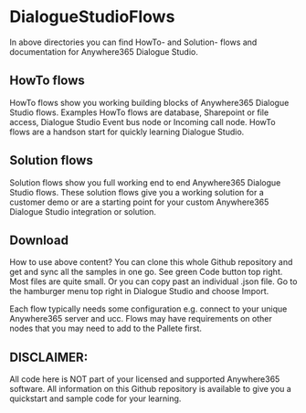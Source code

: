 # DialogueStudioFlows
In above directories you can find HowTo- and Solution- flows and documentation for Anywhere365 Dialogue Studio.

## HowTo flows
HowTo flows show you working building blocks of Anywhere365 Dialogue Studio flows. Examples HowTo flows are database, Sharepoint or file access, Dialogue Studio Event bus node or Incoming call node. HowTo flows are a handson start for quickly learning Dialogue Studio.

## Solution flows
Solution flows show you full working end to end Anywhere365 Dialogue Studio flows. These solution flows give you a working solution for a customer demo or are a starting point for your custom Anywhere365 Dialogue Studio integration or solution. 

## Download
How to use above content? You can clone this whole Github repository and get and sync all the samples in one go. See green Code button top right. Most files are quite small. Or you can copy past an individual .json file. Go to the hamburger menu top right in Dialogue Studio and choose Import.

Each flow typically needs some configuration e.g. connect to your unique Anywhere365 server and ucc.
Flows may have requirements on other nodes that you may need to add to the Pallete first.

## DISCLAIMER:
All code here is NOT part of your licensed and supported Anywhere365 software. All information on this Github repository is available to give you a quickstart and sample code for your learning.

